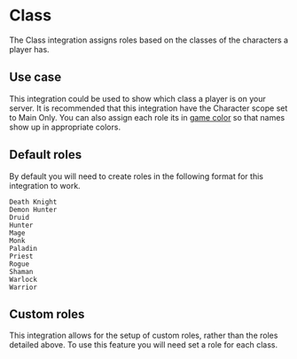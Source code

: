 # Class

The Class integration assigns roles based on the classes of the characters a player has.
## Use case

This integration could be used to show which class a player is on your server. It is recommended that this integration have the Character scope set to Main Only. You can also assign each role its in [game color](https://wowpedia.fandom.com/wiki/Class_colors) so that names show up in appropriate colors.
## Default roles

By default you will need to create roles in the following format for this integration to work.
```
Death Knight
Demon Hunter
Druid
Hunter
Mage
Monk
Paladin
Priest
Rogue
Shaman
Warlock
Warrior
```

## Custom roles

This integration allows for the setup of custom roles, rather than the roles detailed above. To use this feature you will need set a role for each class.
